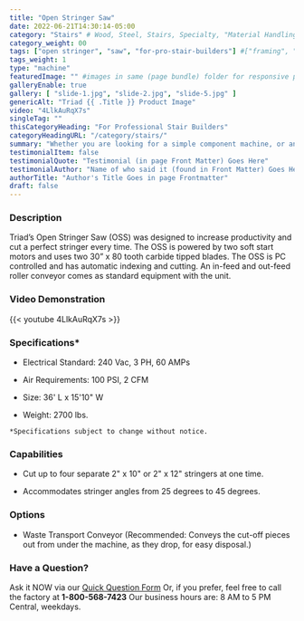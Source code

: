 ```yaml
---
title: "Open Stringer Saw"
date: 2022-06-21T14:30:14-05:00
category: "Stairs" # Wood, Steel, Stairs, Specialty, "Material Handling"
category_weight: 00
tags: ["open stringer", "saw", "for-pro-stair-builders"] #["framing", "table", "mobile", "stick-builder" "shed-builder"]
tags_weight: 1
type: "machine"
featuredImage: "" #images in same (page bundle) folder for responsive processing
galleryEnable: true
gallery: [ "slide-1.jpg", "slide-2.jpg", "slide-5.jpg" ]
genericAlt: "Triad {{ .Title }} Product Image"
video: "4LlkAuRqX7s"
singleTag: ""
thisCategoryHeading: "For Professional Stair Builders"
categoryHeadingURL: "/category/stairs/"
summary: "Whether you are looking for a simple component machine, or an entire modular line, Triad surely has just what you need."
testimonialItem: false
testimonialQuote: "Testimonial (in page Front Matter) Goes Here"
testimonialAuthor: "Name of who said it (found in Front Matter) Goes Here"
authorTitle: "Author's Title Goes in page Frontmatter"
draft: false
---
```


### Description

Triad’s Open Stringer Saw (OSS) was designed to increase productivity and cut a perfect stringer every time. The OSS is powered by two soft start motors and uses two 30” x 80 tooth carbide tipped blades. The OSS is PC controlled and has automatic indexing and cutting. An in-feed and out-feed roller conveyor comes as standard equipment with the unit.

### Video Demonstration

{{< youtube  4LlkAuRqX7s >}}

### Specifications*

- Electrical Standard: 240 Vac, 3 PH, 60 AMPs

- Air Requirements: 100 PSI, 2 CFM

- Size: 36' L x 15'10" W

- Weight: 2700 lbs.

`*Specifications subject to change without notice.`

### Capabilities

- Cut up to four separate 2" x 10" or 2" x 12" stringers at one time.

- Accommodates stringer angles from 25 degrees to 45 degrees.

### Options

- Waste Transport Conveyor (Recommended: Conveys the cut-off pieces out from under the machine, as they drop, for easy disposal.)

### Have a Question?

Ask it NOW via our [Quick Question Form](#qq)
Or, if you prefer, feel free to call the factory at **1-800-568-7423**
Our business hours are: 8 AM to 5 PM Central, weekdays.
